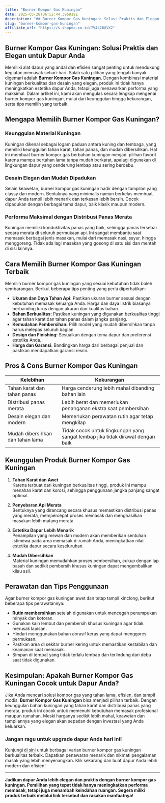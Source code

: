 ```yaml
---
title: "Burner Kompor Gas Kuningan"
date: 2025-05-28T06:52:44.396919Z
description: "## Burner Kompor Gas Kuningan: Solusi Praktis dan Elegan untuk Dapur Anda..."
slug: "burner-kompor-gas-kuningan"
affiliate_url: "https://s.shopee.co.id/7V44C68VX2"
---
```

## Burner Kompor Gas Kuningan: Solusi Praktis dan Elegan untuk Dapur Anda

Memiliki alat dapur yang andal dan efisien sangat penting untuk mendukung kegiatan memasak sehari-hari. Salah satu pilihan yang tengah banyak digemari adalah **Burner Kompor Gas Kuningan**. Dengan kombinasi material kuningan berkualitas dan desain yang elegan, produk ini tidak hanya meningkatkan estetika dapur Anda, tetapi juga menawarkan performa yang maksimal. Dalam artikel ini, kami akan mengulas secara lengkap mengenai burner kompor gas kuningan, mulai dari keunggulan hingga kekurangan, serta tips memilih yang terbaik.

## Mengapa Memilih Burner Kompor Gas Kuningan?

### Keunggulan Material Kuningan

Kuningan dikenal sebagai logam paduan antara kuning dan tembaga, yang memiliki keunggulan tahan karat, tahan panas, dan mudah dibersihkan. Hal ini membuat burner kompor gas berbahan kuningan menjadi pilihan favorit karena mampu bertahan lama tanpa mudah berkarat, apalagi digunakan di lingkungan dapur yang cenderung lembap atau sering berdebu.

### Desain Elegan dan Mudah Dipadukan

Selain keawetan, burner kompor gas kuningan hadir dengan tampilan yang classy dan modern. Bentuknya yang minimalis namun berkelas membuat dapur Anda tampil lebih menarik dan terkesan lebih bersih. Cocok dipadukan dengan berbagai tema dapur, baik klasik maupun modern.

### Performa Maksimal dengan Distribusi Panas Merata

Kuningan memiliki konduktivitas panas yang baik, sehingga panas tersebar secara merata di seluruh permukaan api. Ini sangat membantu saat memasak berbagai jenis masakan, mulai dari memasak nasi, sayur, hingga menggoreng. Tidak ada lagi masakan yang gosong di satu sisi dan mentah di sisi lainnya.

## Cara Memilih Burner Kompor Gas Kuningan Terbaik

Memilih burner kompor gas kuningan yang sesuai kebutuhan tidak boleh sembarangan. Berikut beberapa tips penting yang perlu diperhatikan:

- **Ukuran dan Daya Tahan Api:** Pastikan ukuran burner sesuai dengan kebutuhan memasak keluarga Anda. Harga dan daya listrik biasanya berbanding lurus dengan ukuran dan kualitas bahan.
- **Bahan Berkualitas:** Pastikan kuningan yang digunakan berkualitas tinggi agar tahan karat dan tahan panas dalam jangka panjang.
- **Kemudahan Pembersihan:** Pilih model yang mudah dibersihkan tanpa harus melepas seluruh bagian.
- **Design dan Finishing:** Sesuaikan dengan tema dapur dan preferensi estetika Anda.
- **Harga dan Garansi:** Bandingkan harga dari berbagai penjual dan pastikan mendapatkan garansi resmi.

## Pros & Cons Burner Kompor Gas Kuningan

| Kelebihan | Kekurangan |
|------------|--------------|
| Tahan karat dan tahan panas | Harga cenderung lebih mahal dibanding bahan lain |
| Distribusi panas merata | Lebih berat dan memerlukan penanganan ekstra saat pembersihan |
| Desain elegan dan modern | Memerlukan perawatan rutin agar tetap mengkilap |
| Mudah dibersihkan dan tahan lama | Tidak cocok untuk lingkungan yang sangat lembap jika tidak dirawat dengan baik |

## Keunggulan Produk Burner Kompor Gas Kuningan

1. **Tahan Karat dan Awet**  
Karena terbuat dari kuningan berkualitas tinggi, produk ini mampu menahan karat dan korosi, sehingga penggunaan jangka panjang sangat optimal.

2. **Penyebaran Api Merata**  
Bentuknya yang dirancang secara khusus memastikan distribusi panas yang merata, mempercepat proses memasak dan menghasilkan masakan lebih matang merata.

3. **Estetika Dapur Lebih Menarik**  
Penampilan yang mewah dan modern akan memberikan sentuhan istimewa pada area memasak di rumah Anda, meningkatkan nilai estetika dapur secara keseluruhan.

4. **Mudah Dibersihkan**  
Material kuningan memudahkan proses pembersihan, cukup dengan lap basah dan sedikit pembersih khusus kuningan dapat mengembalikan kilau asli.

## Perawatan dan Tips Penggunaan

Agar burner kompor gas kuningan awet dan tetap tampil kinclong, berikut beberapa tips perawatannya:

- **Rutin membersihkan** setelah digunakan untuk mencegah penumpukan minyak dan kotoran.
- Gunakan kain lembut dan pembersih khusus kuningan agar tidak merusak lapisan.
- Hindari menggunakan bahan abrasif keras yang dapat menggores permukaan.
- Pastikan area di sekitar burner kering untuk memastikan kestabilan dan keamanan saat memasak.
- Simpan di tempat yang tidak terlalu lembap dan terlindung dari debu saat tidak digunakan.

## Kesimpulan: Apakah Burner Kompor Gas Kuningan Cocok untuk Dapur Anda?

Jika Anda mencari solusi kompor gas yang tahan lama, efisien, dan tampil modis, **Burner Kompor Gas Kuningan** bisa menjadi pilihan terbaik. Dengan keunggulan bahan kuningan yang tahan karat dan distribusi panas yang merata, produk ini cocok untuk memenuhi kebutuhan memasak profesional maupun rumahan. Meski harganya sedikit lebih mahal, keawetan dan tampilannya yang elegan akan sepadan dengan investasi yang Anda keluarkan.

### Jangan ragu untuk upgrade dapur Anda hari ini!  

Kunjungi [di sini](https://s.shopee.co.id/7V44C68VX2) untuk berbagai varian burner kompor gas kuningan berkualitas terbaik. Dapatkan penawaran menarik dan nikmati pengalaman masak yang lebih menyenangkan. Klik sekarang dan buat dapur Anda lebih modern dan efisien!

---

**Jadikan dapur Anda lebih elegan dan praktis dengan burner kompor gas kuningan. Pemilihan yang tepat tidak hanya meningkatkan performa memasak, tetapi juga menambah keindahan ruangan. Segera miliki produk terbaik melalui link tersebut dan rasakan manfaatnya!**